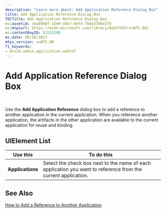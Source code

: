 ```yaml
---
description: "Learn more about: Add Application Reference Dialog Box"
title: Add Application Reference Dialog Box
TOCTitle: Add Application Reference Dialog Box
ms:assetid: c6a6990f-32e0-44b7-9ef4-76be3788e2f8
ms:mtpsurl: https://msdn.microsoft.com/library/Aa547925(v=BTS.80)
ms:contentKeyID: 51531208
ms.date: 08/30/2017
mtps_version: v=BTS.80
f1_keywords:
- bts10.admin.application.addref
---
```


# Add Application Reference Dialog Box

 

Use the **Add Application Reference** dialog box to add a reference to another application in the current application. When you reference another application, the artifacts in the other application are available to the current application for reuse and binding.

## UIElement List

<table>
<thead>
<tr class="header">
<th>Use this</th>
<th>To do this</th>
</tr>
</thead>
<tbody>
<tr class="odd">
<td><strong>Applications</strong></td>
<td>Select the check box next to the name of each application you want to reference from the current application.</td>
</tr>
</tbody>
</table>


## See Also

[How to Add a Reference to Another Application](https://msdn.microsoft.com/library/aa560629\(v=bts.80\))

